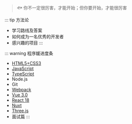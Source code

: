 > 🐟 你不一定很厉害，才能开始；但你要开始，才能很厉害

::: tip 方法论
- 学习路线及答案
- 如何成为一名优秀的开发者
- 感兴趣的项目
:::

::: warning 程序媛进度条
- [HTML5+CSS3](./HTML+CSS/HTML.md)
- [JavaScript](./javascript/base.md)
- [TypeScript](./typescript/intro.md)
- Node.js
- Git
- [Webpack](./前端工程化/webpack.md)
- [Vue 3.0](./vue/Vue3_fast.md)
- [React 18](./React/index.md)
- [Nuxt](./Nuxt3/Nuxt.md)
- [Three.js](./Threejs/threejs-base.md)
- 面试篇
:::